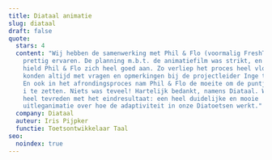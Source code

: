 ```yaml
---
title: Diataal animatie
slug: diataal
draft: false
quote:
  stars: 4
  content: "Wij hebben de samenwerking met Phil & Flo (voormalig FreshTV) als heel
    prettig ervaren. De planning m.b.t. de animatiefilm was strikt, en hier
    hield Phil & Flo zich heel goed aan. Zo verliep het proces heel vloeiend. We
    konden altijd met vragen en opmerkingen bij de projectleider Inge terecht.
    En ook in het afrondingsproces nam Phil & Flo de moeite om de puntjes op de
    i te zetten. Niets was teveel! Hartelijk bedankt, namens Diataal. Wij zijn
    heel tevreden met het eindresultaat: een heel duidelijke en mooie
    uitleganimatie over hoe de adaptiviteit in onze Diatoetsen werkt."
  company: Diataal
  auteur: Iris Pijpker
  functie: Toetsontwikkelaar Taal
seo:
  noindex: true
---
```

